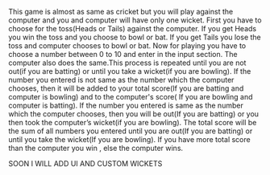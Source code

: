 This game is almost as same as cricket but you will play against the computer and you and computer will have only one wicket.
First you have to choose for the toss(Heads or Tails) against the computer.
If you get Heads you win the toss and you choose to bowl or bat.
If you get Tails you lose the toss and computer chooses to bowl or bat.
Now for playing you have to choose a number between 0 to 10 and enter in the input section. The computer also does the same.This process is repeated until you are not out(if you are batting) or until you take a wicket(if you are bowling).
If the number you entered is not same as the number which the computer chooses, then it will be added to your total score(If you are batting and computer is bowling) and to the    computer's score( If you are bowling and computer is batting).
If the number you entered is same as the number which the computer chooses, then you will be out(If you are batting) or you then took the computer’s wicket(if you are bowling).
The total score will be the sum of all numbers you entered until you are out(If you are batting) or until you take the wicket(If you are bowling).
If you have more total score than the computer you win , else the computer wins.

SOON I WILL ADD UI AND CUSTOM WICKETS 
